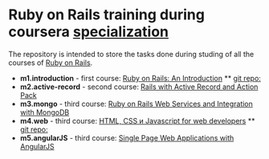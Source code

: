 Ruby on Rails training during coursera [specialization](https://www.coursera.org/specializations/ruby-on-rails)
========================


The repository is intended to store the tasks done during studing of all the courses of [Ruby on Rails](https://www.coursera.org/specializations/ruby-on-rails).

* **m1.introduction** - first course: [Ruby on Rails: An Introduction](https://www.coursera.org/learn/ruby-on-rails-intro)
** [git repo:](https://github.com/jhu-ep-coursera/fullstack-course1-module2)
* **m2.active-record** - second course: [Rails with Active Record and Action Pack](https://www.coursera.org/learn/rails-with-active-record) 
* **m3.mongo** - third course: [Ruby on Rails Web Services and Integration with MongoDB](https://www.coursera.org/learn/ruby-on-rails-web-services-mongodb) 
* **m4.web** - third course: [HTML, CSS и Javascript for web developers](https://www.coursera.org/learn/html-css-javascript-for-web-developers)
** [git repo:](https://github.com/jhu-ep-coursera/fullstack-course4)
* **m5.angularJS** - third course: [Single Page Web Applications with AngularJS](https://www.coursera.org/learn/ruby-on-rails-intro) 

